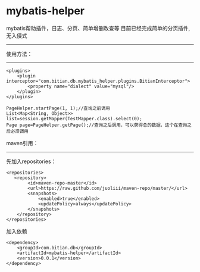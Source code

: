 # mybatis-helper
mybatis帮助插件，日志、分页、简单增删改查等
目前已经完成简单的分页插件,无入侵式
***
使用方法：

---

```
<plugins>
	<plugin interceptor="com.bitian.db.mybatis_helper.plugins.BitianInterceptor">
		<property name="dialect" value="mysql"/>
	</plugin>
</plugins>
```

```
PageHelper.startPage(1, 1);//查询之前调用
List<Map<String, Object>> list=session.getMapper(TestMapper.class).select(0);
Page page=PageHelper.getPage();//查询之后调用，可以获得总的数据，这个在查询之后必须调用
```
maven引用：

---


先加入repositories：


```
<repositories>  
   <repository>
		<id>maven-repo-master</id>
		<url>https://raw.github.com/juoliii/maven-repo/master/</url>
		<snapshots>
		    <enabled>true</enabled>
		    <updatePolicy>always</updatePolicy>
		</snapshots>
	</repository>
</repositories>
```
加入依赖

```
<dependency>  
    <groupId>com.bitian.db</groupId>  
    <artifactId>mybatis-helper</artifactId>  
    <version>0.0.1</version>
</dependency> 
```
